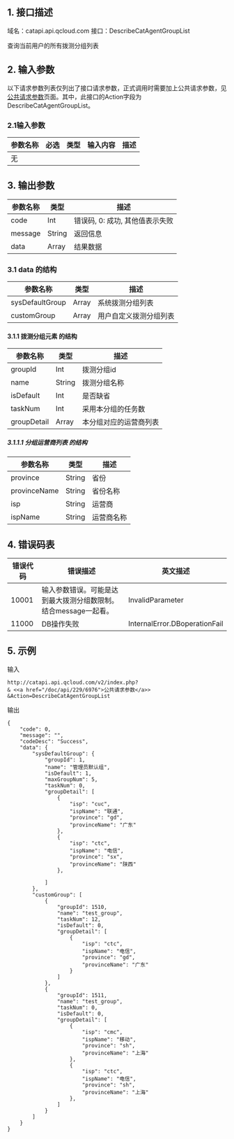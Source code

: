 ## 1. 接口描述

域名：catapi.api.qcloud.com
接口：DescribeCatAgentGroupList



查询当前用户的所有拨测分组列表

## 2. 输入参数

以下请求参数列表仅列出了接口请求参数，正式调用时需要加上公共请求参数，见<a href="/doc/api/405/公共请求参数" title="公共请求参数">公共请求参数</a>页面。其中，此接口的Action字段为DescribeCatAgentGroupList。

### 2.1输入参数

| 参数名称 | 必选   | 类型   | 输入内容 | 描述   |
| ---- | ---- | ---- | ---- | ---- |
| 无    |      |      |      |      |
#### 

## 3. 输出参数

| 参数名称    | 类型     | 描述                  |
| ------- | ------ | ------------------- |
| code    | Int    | 错误码, 0: 成功, 其他值表示失败 |
| message | String | 返回信息                |
| data    | Array  | 结果数据                |

### 3.1 data 的结构

| 参数名称            | 类型    | 描述          |
| --------------- | ----- | ----------- |
| sysDefaultGroup | Array | 系统拨测分组列表    |
| customGroup     | Array | 用户自定义拨测分组列表 |

#### 3.1.1 拨测分组元素  的结构  

| 参数名称        | 类型     | 描述          |
| ----------- | ------ | ----------- |
| groupId     | Int    | 拨测分组id      |
| name        | String | 拨测分组名称      |
| isDefault   | Int    | 是否缺省        |
| taskNum     | Int    | 采用本分组的任务数   |
| groupDetail | Array  | 本分组对应的运营商列表 |

##### 3.1.1.1 分组运营商列表 的结构

| 参数名称         | 类型     | 描述    |
| ------------ | ------ | ----- |
| province     | String | 省份    |
| provinceName | String | 省份名称  |
| isp          | String | 运营商   |
| ispName      | String | 运营商名称 |

## 4. 错误码表

| 错误代码  | 错误描述                                | 英文描述                          |
| ----- | ----------------------------------- | ----------------------------- |
| 10001 | 输入参数错误。可能是达到最大拨测分组数限制。结合message一起看。 | InvalidParameter              |
| 11000 | DB操作失败                              | InternalError.DBoperationFail |

## 5. 示例

输入

```
http://catapi.api.qcloud.com/v2/index.php?
& <<a href="/doc/api/229/6976">公共请求参数</a>>
&Action=DescribeCatAgentGroupList

```

输出

```
{
    "code": 0,
    "message": "",
    "codeDesc": "Success",
    "data": {
        "sysDefaultGroup": {
            "groupId": 1,
            "name": "管理员默认组",
            "isDefault": 1,
            "maxGroupNum": 5,
            "taskNum": 0,
            "groupDetail": [
                {
                    "isp": "cuc",
                    "ispName": "联通",
                    "province": "gd",
                    "provinceName": "广东"
                },
                {
                    "isp": "ctc",
                    "ispName": "电信",
                    "province": "sx",
                    "provinceName": "陕西"
                },

            ]
        },
        "customGroup": [
            {
                "groupId": 1510,
                "name": "test_group",
                "taskNum": 12,
                "isDefault": 0,
                "groupDetail": [
                    {
                        "isp": "ctc",
                        "ispName": "电信",
                        "province": "gd",
                        "provinceName": "广东"
                    }
                ]
            },
            {
                "groupId": 1511,
                "name": "test_group",
                "taskNum": 0,
                "isDefault": 0,
                "groupDetail": [
                    {
                        "isp": "cmc",
                        "ispName": "移动",
                        "province": "sh",
                        "provinceName": "上海"
                    },
                    {
                        "isp": "ctc",
                        "ispName": "电信",
                        "province": "sh",
                        "provinceName": "上海"
                    },
                ]
            }
        ]
    }
}
```